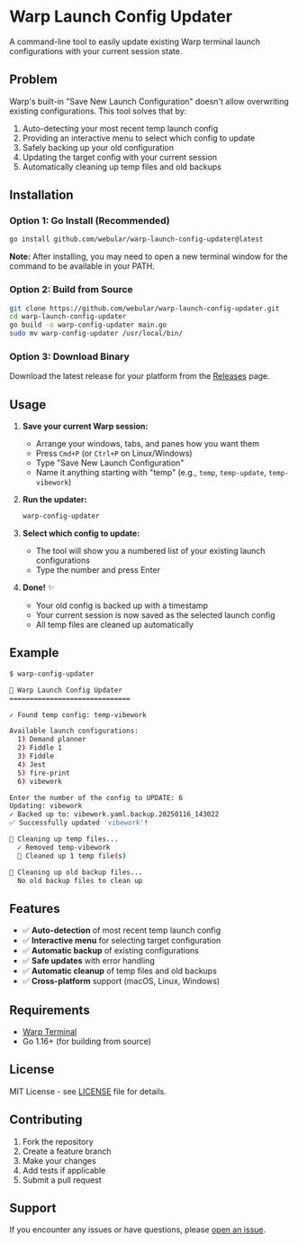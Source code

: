 # Warp Launch Config Updater

A command-line tool to easily update existing Warp terminal launch configurations with your current session state.

## Problem

Warp's built-in "Save New Launch Configuration" doesn't allow overwriting existing configurations. This tool solves that by:

1. Auto-detecting your most recent temp launch config
2. Providing an interactive menu to select which config to update
3. Safely backing up your old configuration
4. Updating the target config with your current session
5. Automatically cleaning up temp files and old backups

## Installation

### Option 1: Go Install (Recommended)
```bash
go install github.com/webular/warp-launch-config-updater@latest
```

**Note:** After installing, you may need to open a new terminal window for the command to be available in your PATH.

### Option 2: Build from Source
```bash
git clone https://github.com/webular/warp-launch-config-updater.git
cd warp-launch-config-updater
go build -o warp-config-updater main.go
sudo mv warp-config-updater /usr/local/bin/
```

### Option 3: Download Binary
Download the latest release for your platform from the [Releases](https://github.com/webular/warp-launch-config-updater/releases) page.

## Usage

1. **Save your current Warp session:**
   - Arrange your windows, tabs, and panes how you want them
   - Press `Cmd+P` (or `Ctrl+P` on Linux/Windows)
   - Type "Save New Launch Configuration"
   - Name it anything starting with "temp" (e.g., `temp`, `temp-update`, `temp-vibework`)

2. **Run the updater:**
   ```bash
   warp-config-updater
   ```

3. **Select which config to update:**
   - The tool will show you a numbered list of your existing launch configurations
   - Type the number and press Enter

4. **Done!** ✨
   - Your old config is backed up with a timestamp
   - Your current session is now saved as the selected launch config
   - All temp files are cleaned up automatically

## Example

```bash
$ warp-config-updater

🚀 Warp Launch Config Updater
==============================

✓ Found temp config: temp-vibework

Available launch configurations:
  1) Demand planner
  2) Fiddle 1
  3) Fiddle
  4) Jest
  5) fire-print
  6) vibework

Enter the number of the config to UPDATE: 6
Updating: vibework
✓ Backed up to: vibework.yaml.backup.20250116_143022
✅ Successfully updated 'vibework'!

🧹 Cleaning up temp files...
  ✓ Removed temp-vibework
  🎉 Cleaned up 1 temp file(s)

🧹 Cleaning up old backup files...
  No old backup files to clean up
```

## Features

- ✅ **Auto-detection** of most recent temp launch config
- ✅ **Interactive menu** for selecting target configuration
- ✅ **Automatic backup** of existing configurations
- ✅ **Safe updates** with error handling
- ✅ **Automatic cleanup** of temp files and old backups
- ✅ **Cross-platform** support (macOS, Linux, Windows)

## Requirements

- [Warp Terminal](https://www.warp.dev/)
- Go 1.16+ (for building from source)

## License

MIT License - see [LICENSE](LICENSE) file for details.

## Contributing

1. Fork the repository
2. Create a feature branch
3. Make your changes
4. Add tests if applicable
5. Submit a pull request

## Support

If you encounter any issues or have questions, please [open an issue](https://github.com/webular/warp-launch-config-updater/issues).
